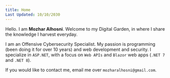 ```yaml
---
title: Home
Last Updated: 10/10/2030
---
```


Hello. I am **Mozhar Alhosni**. Welcome to my Digital Garden, in where I share the knowledge I harvest everyday.

I am an Offensive Cybersecurity Specialist. My passion is programming (been doing it for over 10 years) and web development and security. I specialize in `ASP.NET`, with a focus on `Web APIs` and `Blazor` web apps (`.NET 7` and `.NET 8`).

If you would like to contact me, email me over `mozharalhosni@gmail.com`.